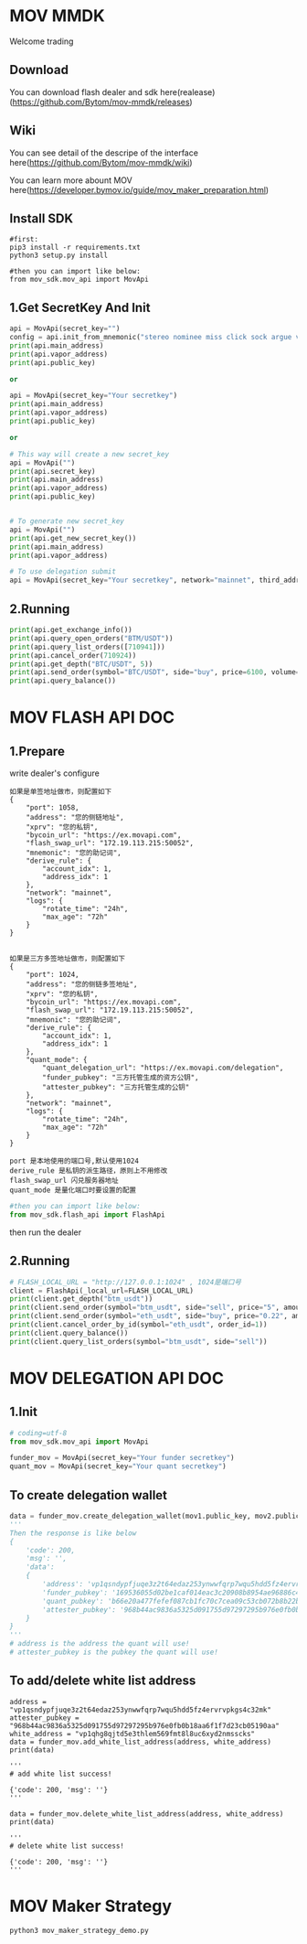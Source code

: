 # MOV MMDK
Welcome trading

## Download

You can download flash dealer and sdk here(realease)(https://github.com/Bytom/mov-mmdk/releases)

## Wiki

You can see detail of the descripe of the interface here(https://github.com/Bytom/mov-mmdk/wiki)

You can learn more abount MOV here(https://developer.bymov.io/guide/mov_maker_preparation.html)

## Install SDK

```shell
#first:
pip3 install -r requirements.txt
python3 setup.py install

#then you can import like below:
from mov_sdk.mov_api import MovApi
```

## 1.Get SecretKey And Init

```python
api = MovApi(secret_key="")
config = api.init_from_mnemonic("stereo nominee miss click sock argue valid hole jelly vessel payment fork")
print(api.main_address)
print(api.vapor_address)
print(api.public_key)

or 

api = MovApi(secret_key="Your secretkey")
print(api.main_address)
print(api.vapor_address)
print(api.public_key)

or 

# This way will create a new secret_key
api = MovApi("")
print(api.secret_key)
print(api.main_address)
print(api.vapor_address)
print(api.public_key)


# To generate new secret_key
api = MovApi("")
print(api.get_new_secret_key())
print(api.main_address)
print(api.vapor_address)

# To use delegation submit
api = MovApi(secret_key="Your secretkey", network="mainnet", third_address="Your deletegation address", third_public_key="Your delegation public key") 


```

## 2.Running

```python
print(api.get_exchange_info())
print(api.query_open_orders("BTM/USDT"))
print(api.query_list_orders([710941]))
print(api.cancel_order(710924))
print(api.get_depth("BTC/USDT", 5))
print(api.send_order(symbol="BTC/USDT", side="buy", price=6100, volume=0.01))
print(api.query_balance())
```

# MOV FLASH API DOC

## 1.Prepare

write dealer's configure

```shell
如果是单签地址做市，则配置如下
{
    "port": 1058,
    "address": "您的侧链地址",
    "xprv": "您的私钥",
    "bycoin_url": "https://ex.movapi.com",
    "flash_swap_url": "172.19.113.215:50052",
    "mnemonic": "您的助记词",
    "derive_rule": {
        "account_idx": 1,
        "address_idx": 1
    },
    "network": "mainnet",
    "logs": {
        "rotate_time": "24h",
        "max_age": "72h"
    }
}


如果是三方多签地址做市，则配置如下
{
    "port": 1024,
    "address": "您的侧链多签地址",
    "xprv": "您的私钥",
    "bycoin_url": "https://ex.movapi.com",
    "flash_swap_url": "172.19.113.215:50052",
    "mnemonic": "您的助记词",
    "derive_rule": {
        "account_idx": 1,
        "address_idx": 1
    },
    "quant_mode": {
        "quant_delegation_url": "https://ex.movapi.com/delegation",
        "funder_pubkey": "三方托管生成的资方公钥",
        "attester_pubkey": "三方托管生成的公钥"
    },
    "network": "mainnet",
    "logs": {
        "rotate_time": "24h",
        "max_age": "72h"
    }
}

port 是本地使用的端口号,默认使用1024
derive_rule 是私钥的派生路径，原则上不用修改
flash_swap_url 闪兑服务器地址
quant_mode 是量化端口时要设置的配置

```

```python
#then you can import like below:
from mov_sdk.flash_api import FlashApi
```

then run the dealer

## 2.Running 

```python
# FLASH_LOCAL_URL = "http://127.0.0.1:1024" , 1024是端口号
client = FlashApi(_local_url=FLASH_LOCAL_URL)
print(client.get_depth("btm_usdt"))
print(client.send_order(symbol="btm_usdt", side="sell", price="5", amount="0.3"))
print(client.send_order(symbol="eth_usdt", side="buy", price="0.22", amount="1"))
print(client.cancel_order_by_id(symbol="eth_usdt", order_id=1))
print(client.query_balance())
print(client.query_list_orders(symbol="btm_usdt", side="sell"))
```

# MOV DELEGATION API DOC

## 1.Init
```python
# coding=utf-8
from mov_sdk.mov_api import MovApi

funder_mov = MovApi(secret_key="Your funder secretkey")
quant_mov = MovApi(secret_key="Your quant secretkey")
```

## To create delegation wallet
```python
data = funder_mov.create_delegation_wallet(mov1.public_key, mov2.public_key)
'''
Then the response is like below
{
    'code': 200, 
    'msg': '', 
    'data': 
    {
        'address': 'vp1qsndypfjuqe3z2t64edaz253ynwwfqrp7wqu5hdd5fz4ervrvpkgs4c32mk', 
        'funder_pubkey': '169536055d02be1caf014eac3c20908b8954ae96886c46c3902d2a4bbd034e8b', 
        'quant_pubkey': 'b66e20a477fefef087cb1fc70c7cea09c53cb072b8b22bf80b5f15890a8a0daf', 
        'attester_pubkey': '968b44ac9836a5325d091755d97297295b976e0fb0b18aa6f1f7d23cb05190aa'
    }
}
'''
# address is the address the quant will use!
# attester_pubkey is the pubkey the quant will use!
```

## To add/delete white list address
```
address = "vp1qsndypfjuqe3z2t64edaz253ynwwfqrp7wqu5hdd5fz4ervrvpkgs4c32mk"
attester_pubkey = "968b44ac9836a5325d091755d97297295b976e0fb0b18aa6f1f7d23cb05190aa"
white_address = "vp1qhg8qjtd5e3thlem569fmt8l8uc6xyd2nmsscks"
data = funder_mov.add_white_list_address(address, white_address)
print(data)

'''
# add white list success!

{'code': 200, 'msg': ''}
'''

data = funder_mov.delete_white_list_address(address, white_address)
print(data)

'''
# delete white list success!

{'code': 200, 'msg': ''}
'''
```

# MOV Maker Strategy

```shell
python3 mov_maker_strategy_demo.py
```

